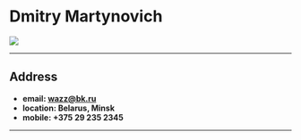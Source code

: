 Dmitry Martynovich
============

![](https://i.guim.co.uk/img/media/3aab8a0699616ac94346c05f667b40844e46322f/0_123_5616_3432/master/5616.jpg?width=445&dpr=1&s=none)
-------------------     ----------------------------
Address
--------------------
- **email: wazz@bk.ru**
- **location: Belarus, Minsk**
- **mobile: +375 29 235 2345**
-------------------     ----------------------------

